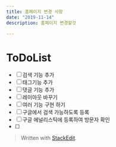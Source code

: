 ```yaml
---
title: 홈페이지 변경 사항
date: "2019-11-14"
description: 홈페이지 변경할것

---
```

 # ToDoList  
 
 - [ ] 검색 기능 추가
 - [ ]  태그기능 추가
 - [ ]  댓글 기능 추가
 - [ ]  레이아웃 바꾸기
 - [ ]  여러 기능 구현 하기  
 - [ ]  구글에서 검색 가능하도록 등록
 - [ ]  구글 에널리스틱에 등록하여 방문자 확인 
 - [ ] 



> Written with [StackEdit](https://stackedit.io/).
<!--stackedit_data:
eyJoaXN0b3J5IjpbLTE1NzM2NDgxNTUsNDQxMzIyNjEwXX0=
-->